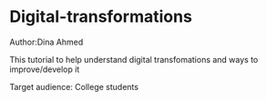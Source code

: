 # Digital-transformations

Author:Dina Ahmed

This tutorial to help understand digital transfomations and ways to improve/develop it

Target audience: College students
